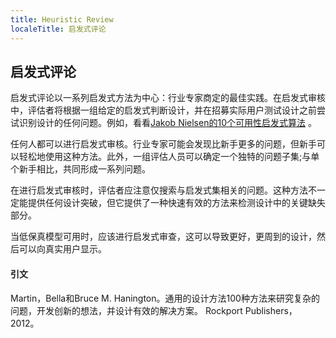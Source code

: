 ```yaml
---
title: Heuristic Review
localeTitle: 启发式评论
---
```

## 启发式评论

启发式评论以一系列启发式方法为中心：行业专家商定的最佳实践。在启发式审核中，评估者将根据一组给定的启发式判断设计，并在招募实际用户测试设计之前尝试识别设计的任何问题。例如，看看[Jakob Nielsen的10个可用性启发式算法](https://www.nngroup.com/articles/ten-usability-heuristics/) 。

任何人都可以进行启发式审核。行业专家可能会发现比新手更多的问题，但新手可以轻松地使用这种方法。此外，一组评估人员可以确定一个独特的问题子集;与单个新手相比，共同形成一系列问题。

在进行启发式审核时，评估者应注意仅搜索与启发式集相关的问题。这种方法不一定能提供任何设计突破，但它提供了一种快速有效的方法来检测设计中的关键缺失部分。

当低保真模型可用时，应该进行启发式审查，这可以导致更好，更周到的设计，然后可以向真实用户显示。

#### 引文

Martin，Bella和Bruce M. Hanington。通用的设计方法100种方法来研究复杂的问题，开发创新的想法，并设计有效的解决方案。 Rockport Publishers，2012。